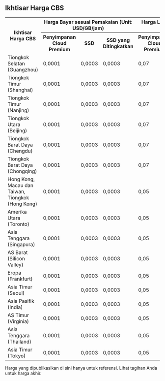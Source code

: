 <span id="CBS"></span>
## Ikhtisar Harga CBS
<table>
	<tbody>
		<tr>
            <th style="width: 10%;" rowspan="2">Ikhtisar Harga CBS</th>
            <th style="width: 50%;" colspan="3">Harga Bayar sesuai Pemakaian (Unit: USD/GB/jam)</th>
            <th style="width: 50%;" colspan="3">Harga Langganan Bulanan (Unit: USD/GB/bulan)</th>
     </tr>
      <tr>
                <th>Penyimpanan Cloud Premium</th>
                <th>SSD</th>
                <th>SSD yang Ditingkatkan</th>
                <th>Penyimpanan Cloud Premium</th>
                <th>SSD</th>
<th>SSD yang Ditingkatkan</th>
            </tr>
            <tr>
                <td>Tiongkok Selatan (Guangzhou)</td>
                <td>0,0001</td>
                <td>0,0003</td>
                <td>0,0003</td>
                <td>0,07</td>
                <td>0,15</td>
                <td>0,15</td>
            </tr>
            <tr>
                <td>Tiongkok Timur (Shanghai)</td>
                <td>0,0001</td>
                <td>0,0003</td>
                <td>0,0003</td>
                <td>0,07</td>
                <td>0,15</td>
                <td>0,15</td>
            </tr>    
                   <tr>
                <td>Tiongkok Timur (Nanjing)</td>
                <td>0,0001</td>
                <td>0,0003</td>
                <td>0,0003</td>
                <td>0,07</td>
                <td>0,15</td>
                <td>0,15</td>
            </tr> 
            <tr>
                <td>Tiongkok Utara (Beijing)</td>
                <td>0,0001</td>
                <td>0,0003</td>
                <td>0,0003</td>
                <td>0,07</td>
                <td>0,15</td>
                <td>0,15</td>
            </tr>
            <tr>
                <td>Tiongkok Barat Daya (Chengdu)</td>
                <td>0,0001</td>
                <td>0,0003</td>
                <td>0,0003</td>
                <td>0,07</td>
                <td>0,15</td>
                <td>0,15</td>
            </tr>
            <tr>
                <td>Tiongkok Barat Daya (Chongqing)</td>
                <td>0,0001</td>
                <td>0,0003</td>
                <td>0,0003</td>
                <td>0,07</td>
                <td>0,15</td>
                <td>0,15</td>
            </tr>
            <tr>
                <td>Hong Kong, Macau dan Taiwan, Tiongkok (Hong Kong)</td>
                <td>0,0001</td>
                <td>0,0003</td>
                <td>0,0003</td>
                <td>0,05</td>
                <td>0,17</td>
                <td>0,17</td>
            </tr>
            <tr>
                <td>Amerika Utara (Toronto)</td>
                <td>0,0001</td>
                <td>0,0003</td>
                <td>0,0003</td>
                <td>0,05</td>
                <td>0,17</td>
                <td>0,17</td>
            </tr>
            <tr>
                <td>Asia Tenggara (Singapura)</td>
                <td>0,0001</td>
                <td>0,0003</td>
                <td>0,0003</td>
                <td>0,05</td>
                <td>0,18</td>
                <td>0,18</td>
            </tr>
            <tr>
                <td>AS Barat (Silicon Valley)</td>
                <td>0,0001</td>
                <td>0,0003</td>
                <td>0,0003</td>
                <td>0,05</td>
                <td>0,16</td>
                <td>0,16</td>
            </tr>
            <tr>
                <td>Eropa (Frankfurt)</td>
                <td>0,0001</td>
                <td>0,0003</td>
                <td>0,0003</td>
                <td>0,05</td>
                <td>0,18</td>
                <td>0,18</td>
            </tr>
            <tr>
                <td>Asia Timur (Seoul)</td>
               <td>0,0001</td>
                <td>0,0003</td>
                <td>0,0003</td>
                <td>0,05</td>
                <td>0,19</td>
                <td>0,19</td>
            </tr>
            <tr>
                <td>Asia Pasifik (India)</td>
                <td>0,0001</td>
                <td>0,0003</td>
                <td>0,0003</td>
                <td>0,05</td>
                <td>0,18</td>
                <td>0,18</td>
            </tr>
            <tr>
                <td>AS Timur (Virginia)</td>
                <td>0,0001</td>
                <td>0,0003</td>
                <td>0,0003</td>
                <td>0,05</td>
                <td>0,18</td>
                <td>0,18</td>
            </tr>
            <tr>
                <td>Asia Tenggara (Thailand)</td>
                <td>0,0001</td>
                <td>0,0003</td>
                <td>0,0003</td>
                <td>0,05</td>
                <td>0,18</td>
                <td>0,18</td>
            </tr>
            <tr>
                <td>Asia Timur (Tokyo)</td>
                <td>0,0001</td>
                <td>0,0003</td>
                <td>0,0003</td>
                <td>0,05</td>
                <td>0,22</td>
                <td>0,22</td>
            </tr>
        </tbody>
    </table>
Harga yang dipublikasikan di sini hanya untuk referensi. Lihat tagihan Anda untuk harga akhir.
